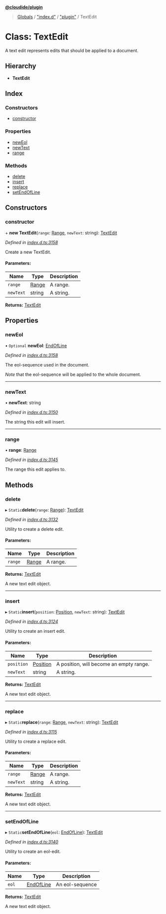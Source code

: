 **[@cloudide/plugin](../README.md)**

> [Globals](../README.md) / ["index.d"](../modules/_index_d_.md) / ["plugin"](../modules/_index_d_._plugin_.md) / TextEdit

# Class: TextEdit

A text edit represents edits that should be applied
to a document.

## Hierarchy

* **TextEdit**

## Index

### Constructors

* [constructor](_index_d_._plugin_.textedit.md#constructor)

### Properties

* [newEol](_index_d_._plugin_.textedit.md#neweol)
* [newText](_index_d_._plugin_.textedit.md#newtext)
* [range](_index_d_._plugin_.textedit.md#range)

### Methods

* [delete](_index_d_._plugin_.textedit.md#delete)
* [insert](_index_d_._plugin_.textedit.md#insert)
* [replace](_index_d_._plugin_.textedit.md#replace)
* [setEndOfLine](_index_d_._plugin_.textedit.md#setendofline)

## Constructors

### constructor

\+ **new TextEdit**(`range`: [Range](_index_d_._plugin_.range.md), `newText`: string): [TextEdit](_index_d_._plugin_.textedit.md)

*Defined in [index.d.ts:3158](https://github.com/shuyaqian/cloudide-plugin-api/blob/57a3a2a/index.d.ts#L3158)*

Create a new TextEdit.

#### Parameters:

Name | Type | Description |
------ | ------ | ------ |
`range` | [Range](_index_d_._plugin_.range.md) | A range. |
`newText` | string | A string.  |

**Returns:** [TextEdit](_index_d_._plugin_.textedit.md)

## Properties

### newEol

• `Optional` **newEol**: [EndOfLine](../enums/_index_d_._plugin_.endofline.md)

*Defined in [index.d.ts:3158](https://github.com/shuyaqian/cloudide-plugin-api/blob/57a3a2a/index.d.ts#L3158)*

The eol-sequence used in the document.

*Note* that the eol-sequence will be applied to the
whole document.

___

### newText

•  **newText**: string

*Defined in [index.d.ts:3150](https://github.com/shuyaqian/cloudide-plugin-api/blob/57a3a2a/index.d.ts#L3150)*

The string this edit will insert.

___

### range

•  **range**: [Range](_index_d_._plugin_.range.md)

*Defined in [index.d.ts:3145](https://github.com/shuyaqian/cloudide-plugin-api/blob/57a3a2a/index.d.ts#L3145)*

The range this edit applies to.

## Methods

### delete

▸ `Static`**delete**(`range`: [Range](_index_d_._plugin_.range.md)): [TextEdit](_index_d_._plugin_.textedit.md)

*Defined in [index.d.ts:3132](https://github.com/shuyaqian/cloudide-plugin-api/blob/57a3a2a/index.d.ts#L3132)*

Utility to create a delete edit.

#### Parameters:

Name | Type | Description |
------ | ------ | ------ |
`range` | [Range](_index_d_._plugin_.range.md) | A range. |

**Returns:** [TextEdit](_index_d_._plugin_.textedit.md)

A new text edit object.

___

### insert

▸ `Static`**insert**(`position`: [Position](_index_d_._plugin_.position.md), `newText`: string): [TextEdit](_index_d_._plugin_.textedit.md)

*Defined in [index.d.ts:3124](https://github.com/shuyaqian/cloudide-plugin-api/blob/57a3a2a/index.d.ts#L3124)*

Utility to create an insert edit.

#### Parameters:

Name | Type | Description |
------ | ------ | ------ |
`position` | [Position](_index_d_._plugin_.position.md) | A position, will become an empty range. |
`newText` | string | A string. |

**Returns:** [TextEdit](_index_d_._plugin_.textedit.md)

A new text edit object.

___

### replace

▸ `Static`**replace**(`range`: [Range](_index_d_._plugin_.range.md), `newText`: string): [TextEdit](_index_d_._plugin_.textedit.md)

*Defined in [index.d.ts:3115](https://github.com/shuyaqian/cloudide-plugin-api/blob/57a3a2a/index.d.ts#L3115)*

Utility to create a replace edit.

#### Parameters:

Name | Type | Description |
------ | ------ | ------ |
`range` | [Range](_index_d_._plugin_.range.md) | A range. |
`newText` | string | A string. |

**Returns:** [TextEdit](_index_d_._plugin_.textedit.md)

A new text edit object.

___

### setEndOfLine

▸ `Static`**setEndOfLine**(`eol`: [EndOfLine](../enums/_index_d_._plugin_.endofline.md)): [TextEdit](_index_d_._plugin_.textedit.md)

*Defined in [index.d.ts:3140](https://github.com/shuyaqian/cloudide-plugin-api/blob/57a3a2a/index.d.ts#L3140)*

Utility to create an eol-edit.

#### Parameters:

Name | Type | Description |
------ | ------ | ------ |
`eol` | [EndOfLine](../enums/_index_d_._plugin_.endofline.md) | An eol-sequence |

**Returns:** [TextEdit](_index_d_._plugin_.textedit.md)

A new text edit object.
